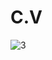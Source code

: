 # C.V

![3](https://user-images.githubusercontent.com/92264452/221425387-1cfc70b3-7ed6-44ed-806d-f71d90ff51c2.png)
